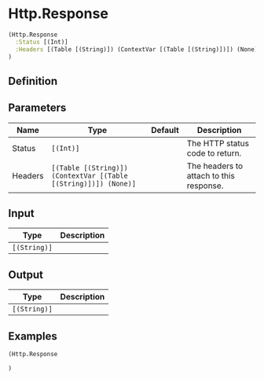 # Http.Response

```clojure
(Http.Response
  :Status [(Int)]
  :Headers [(Table [(String)]) (ContextVar [(Table [(String)])]) (None)]
)
```

## Definition


## Parameters
| Name | Type | Default | Description |
|------|------|---------|-------------|
| Status | `[(Int)]` |  | The HTTP status code to return. |
| Headers | `[(Table [(String)]) (ContextVar [(Table [(String)])]) (None)]` |  | The headers to attach to this response. |


## Input
| Type | Description |
|------|-------------|
| `[(String)]` |  |


## Output
| Type | Description |
|------|-------------|
| `[(String)]` |  |


## Examples

```clojure
(Http.Response

)
```
